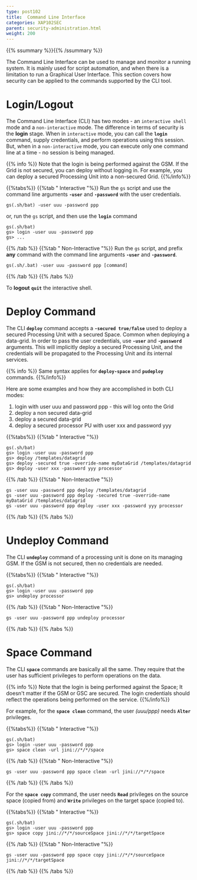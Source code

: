 ```yaml
---
type: post102
title:  Command Line Interface
categories: XAP102SEC
parent: security-administration.html
weight: 200
---
```



{{% ssummary %}}{{% /ssummary %}}



The Command Line Interface can be used to manage and monitor a running system. It is mainly used for script automation, and when there is a limitation to run a Graphical User Interface. This section covers how security can be applied to the commands supported by the CLI tool.

# Login/Logout

The Command Line Interface (CLI) has two modes - an `interactive shell` mode and a `non-interactive` mode. The difference in terms of security is the **login** stage. When in `interactive` mode, you can call the **`login`** command, supply credentials, and perform operations using this session. But, when in a `non-interactive` mode, you can execute only one command line at a time - no session is being managed.

{{% info %}}
Note that the login is being performed against the GSM. If the Grid is not secured, you can deploy without logging in. For example, you can deploy a secured Processing Unit into a non-secured Grid.
{{%/info%}}

{{%tabs%}}
{{%tab "   Interactive "%}}
Run the `gs` script and use the command line arguments **`-user`** and **`-password`** with the user credentials.


```console
gs(.sh/bat) -user uuu -password ppp
```

or, run the `gs` script, and then use the **`login`** command


```console
gs(.sh/bat)
gs> login -user uuu -password ppp
gs> ...
```

{{% /tab %}}
{{%tab "   Non-Interactive "%}}
Run the `gs` script, and prefix **any** command with the command line arguments **`-user`** and **`-password`**.


```console
gs(.sh/.bat) -user uuu -password ppp [command]
```

{{% /tab %}}
{{% /tabs %}}

To **logout** **`quit`** the interactive shell.

# Deploy Command

The CLI **`deploy`** command accepts a **`-secured true/false`** used to deploy a secured Processing Unit with a secured Space. Common when deploying a data-grid.
In order to pass the user credentials, use **`-user`** and **`-password`** arguments. This will implicitly deploy a secured Processing Unit, and the credentials will be propagated to the Processing Unit and its internal services.

{{% info %}}
Same syntax applies for **`deploy-space`** and **`pudeploy`** commands.
{{%/info%}}

Here are some examples and how they are accomplished in both CLI modes:

1. login with user uuu and password ppp - this will log onto the Grid
1. deploy a non secured data-grid
1. deploy a secured data-grid
1. deploy a secured processor PU with user xxx and password yyy

{{%tabs%}}
{{%tab "   Interactive "%}}


```console
gs(.sh/bat)
gs> login -user uuu -password ppp
gs> deploy /templates/datagrid
gs> deploy -secured true -override-name myDataGrid /templates/datagrid
gs> deploy -user xxx -password yyy processor
```

{{% /tab %}}
{{%tab "   Non-Interactive "%}}


```console
gs -user uuu -password ppp deploy /templates/datagrid
gs -user uuu -password ppp deploy -secured true -override-name myDataGrid /templates/datagrid
gs -user uuu -password ppp deploy -user xxx -password yyy processor
```

{{% /tab %}}
{{% /tabs %}}

# Undeploy Command

The CLI **`undeploy`** command of a processing unit is done on its managing GSM. If the GSM is not secured, then no credentials are needed.

{{%tabs%}}
{{%tab "   Interactive "%}}


```console
gs(.sh/bat)
gs> login -user uuu -password ppp
gs> undeploy processor
```

{{% /tab %}}
{{%tab "   Non-Interactive "%}}


```console
gs -user uuu -password ppp undeploy processor
```

{{% /tab %}}
{{% /tabs %}}

# Space Command

The CLI **`space`** commands are basically all the same. They require that the user has sufficient privileges to perform operations on the data.

{{% info %}}
Note that the login is being performed against the Space; It doesn't matter if the GSM or GSC are secured. The login credentials should reflect the operations being performed on the service.
{{%/info%}}

For example, for the **`space clean`** command, the user _(uuu/ppp)_ needs **`Alter`** privileges.

{{%tabs%}}
{{%tab "   Interactive "%}}


```console
gs(.sh/bat)
gs> login -user uuu -password ppp
gs> space clean -url jini://*/*/space
```

{{% /tab %}}
{{%tab "   Non-Interactive "%}}


```console
gs -user uuu -password ppp space clean -url jini://*/*/space
```

{{% /tab %}}
{{% /tabs %}}

For the **`space copy`** command, the user needs **`Read`** privileges on the source space (copied from) and **`Write`** privileges on the target space (copied to).

{{%tabs%}}
{{%tab "   Interactive "%}}


```console
gs(.sh/bat)
gs> login -user uuu -password ppp
gs> space copy jini://*/*/sourceSpace jini://*/*/targetSpace
```

{{% /tab %}}
{{%tab "   Non-Interactive "%}}


```console
gs -user uuu -password ppp space copy jini://*/*/sourceSpace jini://*/*/targetSpace
```

{{% /tab %}}
{{% /tabs %}}

